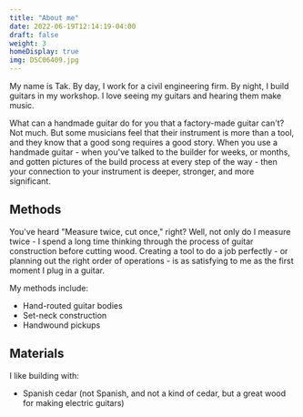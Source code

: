 ```yaml
---
title: "About me"
date: 2022-06-19T12:14:19-04:00
draft: false
weight: 3
homeDisplay: true
img: DSC06409.jpg
---
```


My name is Tak. By day, I work for a civil engineering firm. By night, I build guitars in my workshop. I love seeing my guitars and hearing them make music. 

What can a handmade guitar do for you that a factory-made guitar can't? Not much. But some musicians feel that their instrument is more than a tool, and they know that a good song requires a good story. When you use a handmade guitar - when you've talked to the builder for weeks, or months, and gotten pictures of the build process at every step of the way - then your connection to your instrument is deeper, stronger, and more significant. 

## Methods
You've heard "Measure twice, cut once," right? Well, not only do I measure twice - I spend a long time thinking through the process of guitar construction before cutting wood. Creating a tool to do a job perfectly - or planning out the right order of operations - is as satisfying to me as the first moment I plug in a guitar. 

My methods include:
- Hand-routed guitar bodies
- Set-neck construction
- Handwound pickups

## Materials
I like building with:
- Spanish cedar (not Spanish, and not a kind of cedar, but a great wood for making electric guitars)

